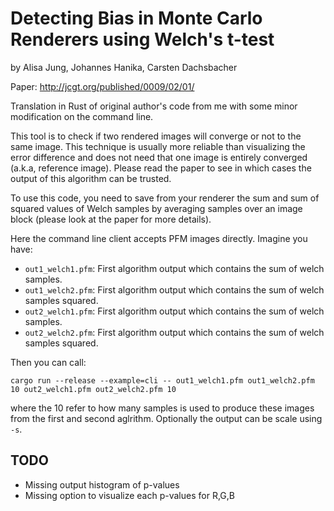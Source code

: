 # Detecting Bias in Monte Carlo Renderers using Welch's t-test
by Alisa Jung, Johannes Hanika, Carsten Dachsbacher

Paper: http://jcgt.org/published/0009/02/01/


Translation in Rust of original author's code from me with some minor modification on the command line. 

This tool is to check if two rendered images will converge or not to the same image. This technique is usually more reliable than visualizing the error difference and does not need that one image is entirely converged (a.k.a, reference image). Please read the paper to see in which cases the output of this algorithm can be trusted.

To use this code, you need to save from your renderer the sum and sum of squared values of Welch samples by averaging samples over an image block (please look at the paper for more details).

Here the command line client accepts PFM images directly. Imagine you have:
 - `out1_welch1.pfm`: First algorithm output which contains the sum of welch samples.
 - `out1_welch2.pfm`: First algorithm output which contains the sum of welch samples squared. 
 - `out2_welch1.pfm`: First algorithm output which contains the sum of welch samples.
 - `out2_welch2.pfm`: First algorithm output which contains the sum of welch samples squared.

Then you can call:

```cargo run --release --example=cli -- out1_welch1.pfm out1_welch2.pfm 10 out2_welch1.pfm out2_welch2.pfm 10```

where the 10 refer to how many samples is used to produce these images from the first and second aglrithm. Optionally the output can be scale using `-s`.

## TODO
- Missing output histogram of p-values
- Missing option to visualize each p-values for R,G,B